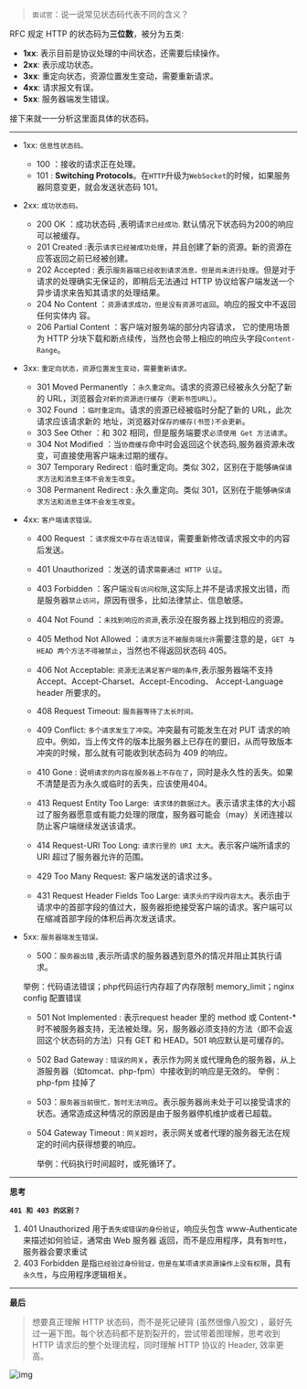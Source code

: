 > `面试官`：说一说常见状态码代表不同的含义？

 RFC 规定 HTTP 的状态码为**三位数**，被分为五类:

- **1xx**: 表示目前是协议处理的中间状态，还需要后续操作。
- **2xx**: 表示成功状态。
- **3xx**: 重定向状态，资源位置发生变动，需要重新请求。
- **4xx**: 请求报文有误。
- **5xx**: 服务器端发生错误。

接下来就一一分析这里面具体的状态码。

--------------------



- 1xx: `信息性状态码。`
  - 100 ：接收的请求正在处理。 
  - 101 : **Switching Protocols**。在`HTTP`升级为`WebSocket`的时候，如果服务器同意变更，就会发送状态码 101。

- 2xx: `成功状态码。` 
  - 200 OK ：成功状态码 ,表明请`求已经成功`. 默认情况下状态码为200的响应可以被缓存。
  - 201 Created :表示`请求已经被成功处理`，并且创建了新的资源。新的资源在应答返回之前已经被创建。
  - 202 Accepted : 表示`服务器端已经收到请求消息，但是尚未进行处理`。但是对于请求的处理确实无保证的，即稍后无法通过 HTTP 协议给客户端发送一个异步请求来告知其请求的处理结果。
  - 204 No Content ：`资源请求成功，但是没有资源可返回`。响应的报文中不返回任何实体内 容。 
  - 206 Partial Content ：客户端对服务端的部分内容请求， 它的使用场景为 HTTP 分块下载和断点续传，当然也会带上相应的响应头字段`Content-Range`。

- 3xx: `重定向状态，资源位置发生变动，需要重新请求。 `

  - 301 Moved Permanently ：`永久重定向`。请求的资源已经被永久分配了新的 URL，浏览器会`对新的资源进行缓存（更新书签URL）`。 
  - 302 Found ：`临时重定向`。请求的资源已经被临时分配了新的 URL，此次请求应该请求新的 地址，浏览器对`保存的缓存(书签)不会更新`。 
  - 303 See Other ：和 302 相同，但是服务端要求`必须使用 Get 方法请求`。 
  - 304 Not Modified ：当`协商缓存`命中时会返回这个状态码,服务器资源未改变，可直接使用客户端未过期的缓存。 
  - 307 Temporary Redirect : 临时重定向。类似 302，区别在于能够`确保请求方法和消息主体不会发生改变`。
  - 308 Permanent Redirect : 永久重定向。类似 301，区别在于能够`确保请求方法和消息主体不会发生改变`。

  

- 4xx: `客户端请求错误。 `

  - 400 Request ：`请求报文中存在语法错误`，需要重新修改请求报文中的内容后发送。 

  - 401 Unauthorized ：发送的请求`需要通过 HTTP 认证`。 

  - 403 Forbidden ：客户端`没有访问权限`,这实际上并不是请求报文出错，而是服务器`禁止访问`，原因有很多，比如法律禁止、信息敏感。

  - 404 Not Found ：`未找到响应的资源`,表示没在服务器上找到相应的资源。

  - 405 Method Not Allowed ：`请求方法不被服务端允许`需要注意的是，`GET 与 HEAD 两个方法不得被禁止`，当然也不得返回状态码 405。

  - 406 Not Acceptable: `资源无法满足客户端的条件`,表示服务器端不支持 Accept、Accept-Charset、Accept-Encoding、 Accept-Language header 所要求的。

  - 408 Request Timeout: `服务器等待了太长时间。`

  - 409 Conflict: `多个请求发生了冲突`。冲突最有可能发生在对 PUT 请求的响应中。例如，当上传文件的版本比服务器上已存在的要旧，从而导致版本冲突的时候，那么就有可能收到状态码为 409 的响应。

  - 410 Gone : 说`明请求的内容在服务器上不存在了`，同时是永久性的丢失。如果不清楚是否为永久或临时的丢失，应该使用404。

  - 413 Request Entity Too Large:` 请求体的数据过大`。表示请求主体的大小超过了服务器愿意或有能力处理的限度，服务器可能会（may）关闭连接以防止客户端继续发送该请求。

  - 414 Request-URI Too Long: `请求行里的 URI 太大`。表示客户端所请求的 URI 超过了服务器允许的范围。

  - 429 Too Many Request: 客户端发送的请求过多。

  - 431 Request Header Fields Too Large: `请求头的字段内容太大`。表示由于请求中的首部字段的值过大，服务器拒绝接受客户端的请求。客户端可以在缩减首部字段的体积后再次发送请求。

    

- 5xx: `服务器端发生错误。`

  -  500：`服务器出错` ,表示所请求的服务器遇到意外的情况并阻止其执行请求。

    举例：代码语法错误；php代码运行内存超了内存限制 memory_limit；nginx config 配置错误

  - 501 Not Implemented : 表示request header 里的 method 或 Content-* 时不被服务器支持，无法被处理。另，服务器必须支持的方法（即不会返回这个状态码的方法）只有 GET 和 HEAD。501 响应默认是可缓存的。

  - 502 Bad Gateway : `错误的网关`，表示作为网关或代理角色的服务器，从上游服务器（如tomcat、php-fpm）中接收到的响应是无效的。
    举例： php-fpm 挂掉了

  - 503：`服务器当前很忙，暂时无法响应`。表示服务器尚未处于可以接受请求的状态。通常造成这种情况的原因是由于服务器停机维护或者已超载。

  - 504 Gateway Timeout : `网关超时`，表示网关或者代理的服务器无法在规定的时间内获得想要的响应。

    举例：代码执行时间超时，或死循环了。

------------------

**思考**

**`401 和 403 的区别？`**

1. 401 Unauthorized 用于`丢失或错误的身份验证`，响应头包含 www-Authenticate 来描述如何验证，通常由 Web 服务器 返回，而不是应用程序，具有`暂时性`，服务器会要求重试
2. 403 Forbidden 是指`已经验过身份验证，但是在某项请求资源操作上没有权限`，具有`永久性`，与应用程序逻辑相关。




-----------------------

**最后**

> 想要真正理解 HTTP 状态码，而不是死记硬背 (虽然很像八股文) ，最好先过一遍下图。每个状态码都不是割裂开的，尝试带着图理解，思考收到 HTTP 请求后的整个处理流程，同时理解 HTTP 协议的 Header, 效率更高。

![img](https://gitee.com/p_pj/picgo/raw/master/img/20210607135955)

